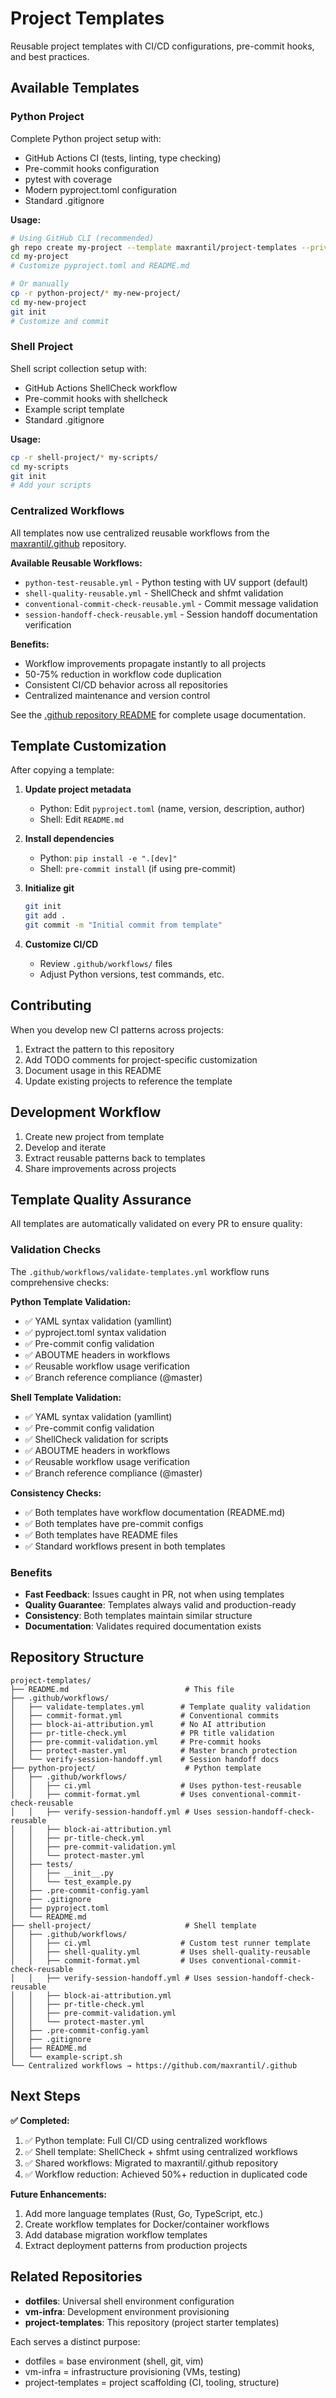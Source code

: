 # Project Templates

Reusable project templates with CI/CD configurations, pre-commit hooks, and best practices.

## Available Templates

### Python Project
Complete Python project setup with:
- GitHub Actions CI (tests, linting, type checking)
- Pre-commit hooks configuration
- pytest with coverage
- Modern pyproject.toml configuration
- Standard .gitignore

**Usage:**
```bash
# Using GitHub CLI (recommended)
gh repo create my-project --template maxrantil/project-templates --private
cd my-project
# Customize pyproject.toml and README.md

# Or manually
cp -r python-project/* my-new-project/
cd my-new-project
git init
# Customize and commit
```

### Shell Project
Shell script collection setup with:
- GitHub Actions ShellCheck workflow
- Pre-commit hooks with shellcheck
- Example script template
- Standard .gitignore

**Usage:**
```bash
cp -r shell-project/* my-scripts/
cd my-scripts
git init
# Add your scripts
```

### Centralized Workflows
All templates now use centralized reusable workflows from the [maxrantil/.github](https://github.com/maxrantil/.github) repository.

**Available Reusable Workflows:**
- `python-test-reusable.yml` - Python testing with UV support (default)
- `shell-quality-reusable.yml` - ShellCheck and shfmt validation
- `conventional-commit-check-reusable.yml` - Commit message validation
- `session-handoff-check-reusable.yml` - Session handoff documentation verification

**Benefits:**
- Workflow improvements propagate instantly to all projects
- 50-75% reduction in workflow code duplication
- Consistent CI/CD behavior across all repositories
- Centralized maintenance and version control

See the [.github repository README](https://github.com/maxrantil/.github#readme) for complete usage documentation.

## Template Customization

After copying a template:

1. **Update project metadata**
   - Python: Edit `pyproject.toml` (name, version, description, author)
   - Shell: Edit `README.md`

2. **Install dependencies**
   - Python: `pip install -e ".[dev]"`
   - Shell: `pre-commit install` (if using pre-commit)

3. **Initialize git**
   ```bash
   git init
   git add .
   git commit -m "Initial commit from template"
   ```

4. **Customize CI/CD**
   - Review `.github/workflows/` files
   - Adjust Python versions, test commands, etc.

## Contributing

When you develop new CI patterns across projects:

1. Extract the pattern to this repository
2. Add TODO comments for project-specific customization
3. Document usage in this README
4. Update existing projects to reference the template

## Development Workflow

1. Create new project from template
2. Develop and iterate
3. Extract reusable patterns back to templates
4. Share improvements across projects

## Template Quality Assurance

All templates are automatically validated on every PR to ensure quality:

### Validation Checks

The `.github/workflows/validate-templates.yml` workflow runs comprehensive checks:

**Python Template Validation:**
- ✅ YAML syntax validation (yamllint)
- ✅ pyproject.toml syntax validation
- ✅ Pre-commit config validation
- ✅ ABOUTME headers in workflows
- ✅ Reusable workflow usage verification
- ✅ Branch reference compliance (@master)

**Shell Template Validation:**
- ✅ YAML syntax validation (yamllint)
- ✅ Pre-commit config validation
- ✅ ShellCheck validation for scripts
- ✅ ABOUTME headers in workflows
- ✅ Reusable workflow usage verification
- ✅ Branch reference compliance (@master)

**Consistency Checks:**
- ✅ Both templates have workflow documentation (README.md)
- ✅ Both templates have pre-commit configs
- ✅ Both templates have README files
- ✅ Standard workflows present in both templates

### Benefits

- **Fast Feedback**: Issues caught in PR, not when using templates
- **Quality Guarantee**: Templates always valid and production-ready
- **Consistency**: Both templates maintain similar structure
- **Documentation**: Validates required documentation exists

## Repository Structure

```
project-templates/
├── README.md                          # This file
├── .github/workflows/
│   ├── validate-templates.yml        # Template quality validation
│   ├── commit-format.yml             # Conventional commits
│   ├── block-ai-attribution.yml      # No AI attribution
│   ├── pr-title-check.yml            # PR title validation
│   ├── pre-commit-validation.yml     # Pre-commit hooks
│   ├── protect-master.yml            # Master branch protection
│   └── verify-session-handoff.yml    # Session handoff docs
├── python-project/                    # Python template
│   ├── .github/workflows/
│   │   ├── ci.yml                    # Uses python-test-reusable
│   │   ├── commit-format.yml         # Uses conventional-commit-check-reusable
│   │   ├── verify-session-handoff.yml # Uses session-handoff-check-reusable
│   │   ├── block-ai-attribution.yml
│   │   ├── pr-title-check.yml
│   │   ├── pre-commit-validation.yml
│   │   └── protect-master.yml
│   ├── tests/
│   │   ├── __init__.py
│   │   └── test_example.py
│   ├── .pre-commit-config.yaml
│   ├── .gitignore
│   ├── pyproject.toml
│   └── README.md
├── shell-project/                     # Shell template
│   ├── .github/workflows/
│   │   ├── ci.yml                    # Custom test runner template
│   │   ├── shell-quality.yml         # Uses shell-quality-reusable
│   │   ├── commit-format.yml         # Uses conventional-commit-check-reusable
│   │   ├── verify-session-handoff.yml # Uses session-handoff-check-reusable
│   │   ├── block-ai-attribution.yml
│   │   ├── pr-title-check.yml
│   │   ├── pre-commit-validation.yml
│   │   └── protect-master.yml
│   ├── .pre-commit-config.yaml
│   ├── .gitignore
│   ├── README.md
│   └── example-script.sh
└── Centralized workflows → https://github.com/maxrantil/.github
```

## Next Steps

**✅ Completed:**
1. ✅ Python template: Full CI/CD using centralized workflows
2. ✅ Shell template: ShellCheck + shfmt using centralized workflows
3. ✅ Shared workflows: Migrated to maxrantil/.github repository
4. ✅ Workflow reduction: Achieved 50%+ reduction in duplicated code

**Future Enhancements:**
1. Add more language templates (Rust, Go, TypeScript, etc.)
2. Create workflow templates for Docker/container workflows
3. Add database migration workflow templates
4. Extract deployment patterns from production projects

## Related Repositories

- **dotfiles**: Universal shell environment configuration
- **vm-infra**: Development environment provisioning
- **project-templates**: This repository (project starter templates)

Each serves a distinct purpose:
- dotfiles = base environment (shell, git, vim)
- vm-infra = infrastructure provisioning (VMs, testing)
- project-templates = project scaffolding (CI, tooling, structure)
